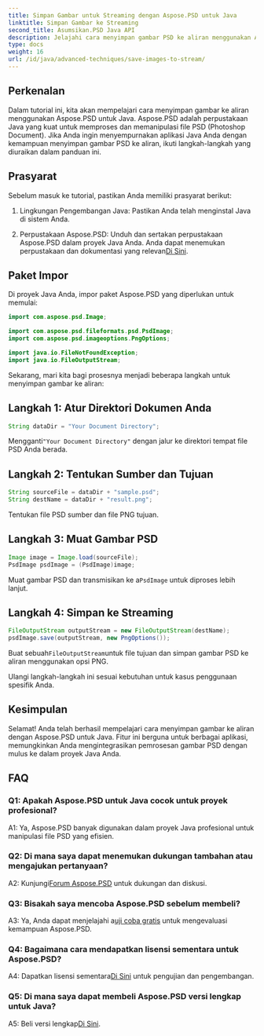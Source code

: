```yaml
---
title: Simpan Gambar untuk Streaming dengan Aspose.PSD untuk Java
linktitle: Simpan Gambar ke Streaming
second_title: Asumsikan.PSD Java API
description: Jelajahi cara menyimpan gambar PSD ke aliran menggunakan Aspose.PSD untuk Java. Ikuti panduan langkah demi langkah kami untuk pemrosesan gambar yang efisien.
type: docs
weight: 16
url: /id/java/advanced-techniques/save-images-to-stream/
---
```

## Perkenalan

Dalam tutorial ini, kita akan mempelajari cara menyimpan gambar ke aliran menggunakan Aspose.PSD untuk Java. Aspose.PSD adalah perpustakaan Java yang kuat untuk memproses dan memanipulasi file PSD (Photoshop Document). Jika Anda ingin menyempurnakan aplikasi Java Anda dengan kemampuan menyimpan gambar PSD ke aliran, ikuti langkah-langkah yang diuraikan dalam panduan ini.

## Prasyarat

Sebelum masuk ke tutorial, pastikan Anda memiliki prasyarat berikut:

1. Lingkungan Pengembangan Java: Pastikan Anda telah menginstal Java di sistem Anda.

2.  Perpustakaan Aspose.PSD: Unduh dan sertakan perpustakaan Aspose.PSD dalam proyek Java Anda. Anda dapat menemukan perpustakaan dan dokumentasi yang relevan[Di Sini](https://reference.aspose.com/psd/java/).

## Paket Impor

Di proyek Java Anda, impor paket Aspose.PSD yang diperlukan untuk memulai:

```java
import com.aspose.psd.Image;

import com.aspose.psd.fileformats.psd.PsdImage;
import com.aspose.psd.imageoptions.PngOptions;

import java.io.FileNotFoundException;
import java.io.FileOutputStream;
```

Sekarang, mari kita bagi prosesnya menjadi beberapa langkah untuk menyimpan gambar ke aliran:

## Langkah 1: Atur Direktori Dokumen Anda

```java
String dataDir = "Your Document Directory";
```

 Mengganti`"Your Document Directory"` dengan jalur ke direktori tempat file PSD Anda berada.

## Langkah 2: Tentukan Sumber dan Tujuan

```java
String sourceFile = dataDir + "sample.psd";
String destName = dataDir + "result.png";
```

Tentukan file PSD sumber dan file PNG tujuan.

## Langkah 3: Muat Gambar PSD

```java
Image image = Image.load(sourceFile);
PsdImage psdImage = (PsdImage)image;
```

 Muat gambar PSD dan transmisikan ke a`PsdImage` untuk diproses lebih lanjut.

## Langkah 4: Simpan ke Streaming

```java
FileOutputStream outputStream = new FileOutputStream(destName);
psdImage.save(outputStream, new PngOptions());
```

 Buat sebuah`FileOutputStream`untuk file tujuan dan simpan gambar PSD ke aliran menggunakan opsi PNG.

Ulangi langkah-langkah ini sesuai kebutuhan untuk kasus penggunaan spesifik Anda.

## Kesimpulan

Selamat! Anda telah berhasil mempelajari cara menyimpan gambar ke aliran dengan Aspose.PSD untuk Java. Fitur ini berguna untuk berbagai aplikasi, memungkinkan Anda mengintegrasikan pemrosesan gambar PSD dengan mulus ke dalam proyek Java Anda.

## FAQ

### Q1: Apakah Aspose.PSD untuk Java cocok untuk proyek profesional?

A1: Ya, Aspose.PSD banyak digunakan dalam proyek Java profesional untuk manipulasi file PSD yang efisien.

### Q2: Di mana saya dapat menemukan dukungan tambahan atau mengajukan pertanyaan?

 A2: Kunjungi[Forum Aspose.PSD](https://forum.aspose.com/c/psd/34) untuk dukungan dan diskusi.

### Q3: Bisakah saya mencoba Aspose.PSD sebelum membeli?

 A3: Ya, Anda dapat menjelajahi a[uji coba gratis](https://releases.aspose.com/) untuk mengevaluasi kemampuan Aspose.PSD.

### Q4: Bagaimana cara mendapatkan lisensi sementara untuk Aspose.PSD?

 A4: Dapatkan lisensi sementara[Di Sini](https://purchase.aspose.com/temporary-license/) untuk pengujian dan pengembangan.

### Q5: Di mana saya dapat membeli Aspose.PSD versi lengkap untuk Java?

 A5: Beli versi lengkap[Di Sini](https://purchase.aspose.com/buy).